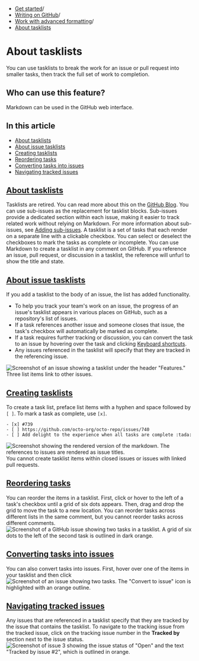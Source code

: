   * [Get started](https://docs.github.com/en/get-started "Get started")/
  * [Writing on GitHub](https://docs.github.com/en/get-started/writing-on-github "Writing on GitHub")/
  * [Work with advanced formatting](https://docs.github.com/en/get-started/writing-on-github/working-with-advanced-formatting "Work with advanced formatting")/
  * [About tasklists](https://docs.github.com/en/get-started/writing-on-github/working-with-advanced-formatting/about-tasklists "About tasklists")


# About tasklists
You can use tasklists to break the work for an issue or pull request into smaller tasks, then track the full set of work to completion.
## Who can use this feature?
Markdown can be used in the GitHub web interface.
## In this article
  * [About tasklists](https://docs.github.com/en/get-started/writing-on-github/working-with-advanced-formatting/about-tasklists#about-tasklists)
  * [About issue tasklists](https://docs.github.com/en/get-started/writing-on-github/working-with-advanced-formatting/about-tasklists#about-issue-tasklists)
  * [Creating tasklists](https://docs.github.com/en/get-started/writing-on-github/working-with-advanced-formatting/about-tasklists#creating-tasklists)
  * [Reordering tasks](https://docs.github.com/en/get-started/writing-on-github/working-with-advanced-formatting/about-tasklists#reordering-tasks)
  * [Converting tasks into issues](https://docs.github.com/en/get-started/writing-on-github/working-with-advanced-formatting/about-tasklists#converting-tasks-into-issues)
  * [Navigating tracked issues](https://docs.github.com/en/get-started/writing-on-github/working-with-advanced-formatting/about-tasklists#navigating-tracked-issues)


## [About tasklists](https://docs.github.com/en/get-started/writing-on-github/working-with-advanced-formatting/about-tasklists#about-tasklists)
Tasklists are retired. You can read more about this on the [GitHub Blog](https://github.blog/changelog/2025-04-29-closing-down-code-scanning-alerts-tracked-in-tasklists/).
You can use sub-issues as the replacement for tasklist blocks. Sub-issues provide a dedicated section within each issue, making it easier to track related work without relying on Markdown. For more information about sub-issues, see [Adding sub-issues](https://docs.github.com/en/issues/tracking-your-work-with-issues/using-issues/adding-sub-issues).
A tasklist is a set of tasks that each render on a separate line with a clickable checkbox. You can select or deselect the checkboxes to mark the tasks as complete or incomplete.
You can use Markdown to create a tasklist in any comment on GitHub. If you reference an issue, pull request, or discussion in a tasklist, the reference will unfurl to show the title and state.
## [About issue tasklists](https://docs.github.com/en/get-started/writing-on-github/working-with-advanced-formatting/about-tasklists#about-issue-tasklists)
If you add a tasklist to the body of an issue, the list has added functionality.
  * To help you track your team's work on an issue, the progress of an issue's tasklist appears in various places on GitHub, such as a repository's list of issues.
  * If a task references another issue and someone closes that issue, the task's checkbox will automatically be marked as complete.
  * If a task requires further tracking or discussion, you can convert the task to an issue by hovering over the task and clicking [Keyboard shortcuts](https://docs.github.com/en/get-started/accessibility/keyboard-shortcuts#issues-and-pull-requests).
  * Any issues referenced in the tasklist will specify that they are tracked in the referencing issue.


![Screenshot of an issue showing a tasklist under the header "Features." Three list items link to other issues.](https://docs.github.com/assets/cb-127397/images/help/writing/task-list-rendered.png)
## [Creating tasklists](https://docs.github.com/en/get-started/writing-on-github/working-with-advanced-formatting/about-tasklists#creating-tasklists)
To create a task list, preface list items with a hyphen and space followed by `[ ]`. To mark a task as complete, use `[x]`.
```
- [x] #739
- [ ] https://github.com/octo-org/octo-repo/issues/740
- [ ] Add delight to the experience when all tasks are complete :tada:

```

![Screenshot showing the rendered version of the markdown. The references to issues are rendered as issue titles.](https://docs.github.com/assets/cb-64626/images/help/writing/task-list-rendered-simple.png)
You cannot create tasklist items within closed issues or issues with linked pull requests.
## [Reordering tasks](https://docs.github.com/en/get-started/writing-on-github/working-with-advanced-formatting/about-tasklists#reordering-tasks)
You can reorder the items in a tasklist. First, click or hover to the left of a task's checkbox until a grid of six dots appears. Then, drag and drop the grid to move the task to a new location.
You can reorder tasks across different lists in the same comment, but you cannot reorder tasks across different comments.
![Screenshot of a GitHub issue showing two tasks in a tasklist. A grid of six dots to the left of the second task is outlined in dark orange.](https://docs.github.com/assets/cb-26408/images/help/writing/task-list-reorder.png)
## [Converting tasks into issues](https://docs.github.com/en/get-started/writing-on-github/working-with-advanced-formatting/about-tasklists#converting-tasks-into-issues)
You can also convert tasks into issues. First, hover over one of the items in your tasklist and then click 
![Screenshot of an issue showing two tasks. The "Convert to issue" icon is highlighted with an orange outline.](https://docs.github.com/assets/cb-26453/images/help/writing/convert-task-lists-into-issues.png)
## [Navigating tracked issues](https://docs.github.com/en/get-started/writing-on-github/working-with-advanced-formatting/about-tasklists#navigating-tracked-issues)
Any issues that are referenced in a tasklist specify that they are tracked by the issue that contains the tasklist. To navigate to the tracking issue from the tracked issue, click on the tracking issue number in the **Tracked by** section next to the issue status.
![Screenshot of issue 3 showing the issue status of "Open" and the text "Tracked by issue #2", which is outlined in orange.](https://docs.github.com/assets/cb-111881/images/help/writing/task-list-tracked.png)
